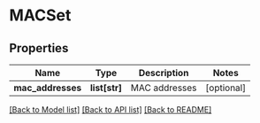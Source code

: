 # MACSet

## Properties
Name | Type | Description | Notes
------------ | ------------- | ------------- | -------------
**mac_addresses** | **list[str]** | MAC addresses | [optional] 

[[Back to Model list]](../README.md#documentation-for-models) [[Back to API list]](../README.md#documentation-for-api-endpoints) [[Back to README]](../README.md)

